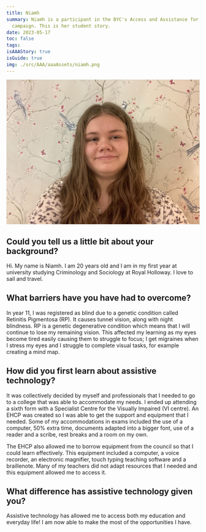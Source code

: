 ```yaml
---
title: Niamh
summary: Niamh is a participant in the BYC's Access and Assistance for All
  campaign. This is her student story.
date: 2023-05-17
toc: false
tags:
isAAAStory: true
isGuide: true
img: ./src/AAA/aaaAssets/niamh.png
---
```

![Niamh](src/AAA/aaaAssets/niamh.png)

## Could you tell us a little bit about your background?

Hi. My name is Niamh. I am 20 years old and I am in my first year at university studying Criminology and Sociology at Royal Holloway. I love to sail and travel.

## What barriers have you have had to overcome?

In year 11, I was registered as blind due to a genetic condition called Retinitis Pigmentosa (RP). It causes tunnel vision, along with night blindness. RP is a genetic degenerative condition which means that I will continue to lose my remaining vision. This affected my learning as my eyes become tired easily causing them to struggle to focus; I get migraines when I stress my eyes and I struggle to complete visual tasks, for example creating a mind map.

## How did you first learn about assistive technology?

It was collectively decided by myself and professionals that I needed to go to a college that was able to accommodate my needs. I ended up attending a sixth form with a Specialist Centre for the Visually Impaired (VI centre). An EHCP was created so I was able to get the support and equipment that I needed. Some of my accommodations in exams included the use of a computer, 50% extra time, documents adapted into a bigger font, use of a reader and a scribe, rest breaks and a room on my own. 

The EHCP also allowed me to borrow equipment from the council so that I could learn effectively. This equipment included a computer, a voice recorder, an electronic magnifier, touch typing teaching software and a braillenote. Many of my teachers did not adapt resources that I needed and this equipment allowed me to access it.

## What difference has assistive technology given you?

Assistive technology has allowed me to access both my education and everyday life! I am now able to make the most of the opportunities I have.